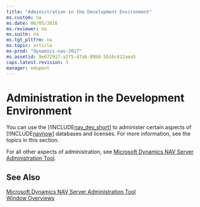 ```yaml
---
title: "Administration in the Development Environment"
ms.custom: na
ms.date: 06/05/2016
ms.reviewer: na
ms.suite: na
ms.tgt_pltfrm: na
ms.topic: article
ms-prod: "dynamics-nav-2017"
ms.assetid: 9e672917-a2f5-47ab-89b8-5b16c412aea5
caps.latest.revision: 3
manager: edupont
---
```

# Administration in the Development Environment
You can use the [!INCLUDE[nav_dev_short](includes/nav_dev_short_md.md)] to administer certain aspects of [!INCLUDE[navnow](includes/navnow_md.md)] databases and licenses. For more information, see the topics in this section.  
  
 For all other aspects of administration, see [Microsoft Dynamics NAV Server Administration Tool](Microsoft-Dynamics-NAV-Server-Administration-Tool.md).  
  
## See Also  
 [Microsoft Dynamics NAV Server Administration Tool](Microsoft-Dynamics-NAV-Server-Administration-Tool.md)   
 [Window Overviews](Window-Overviews.md)